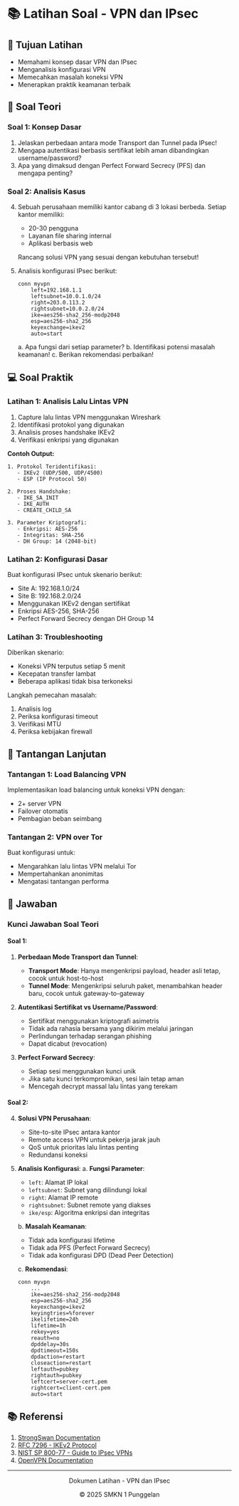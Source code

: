 # 📚 Latihan Soal - VPN dan IPsec

## 🎯 Tujuan Latihan
- Memahami konsep dasar VPN dan IPsec
- Menganalisis konfigurasi VPN
- Memecahkan masalah koneksi VPN
- Menerapkan praktik keamanan terbaik

## 📝 Soal Teori

### Soal 1: Konsep Dasar
1. Jelaskan perbedaan antara mode Transport dan Tunnel pada IPsec!
2. Mengapa autentikasi berbasis sertifikat lebih aman dibandingkan username/password?
3. Apa yang dimaksud dengan Perfect Forward Secrecy (PFS) dan mengapa penting?

### Soal 2: Analisis Kasus
4. Sebuah perusahaan memiliki kantor cabang di 3 lokasi berbeda. Setiap kantor memiliki:
   - 20-30 pengguna
   - Layanan file sharing internal
   - Aplikasi berbasis web
   
   Rancang solusi VPN yang sesuai dengan kebutuhan tersebut!

5. Analisis konfigurasi IPsec berikut:
   ```
   conn myvpn
       left=192.168.1.1
       leftsubnet=10.0.1.0/24
       right=203.0.113.2
       rightsubnet=10.0.2.0/24
       ike=aes256-sha2_256-modp2048
       esp=aes256-sha2_256
       keyexchange=ikev2
       auto=start
   ```
   a. Apa fungsi dari setiap parameter?
   b. Identifikasi potensi masalah keamanan!
   c. Berikan rekomendasi perbaikan!

## 💻 Soal Praktik

### Latihan 1: Analisis Lalu Lintas VPN
1. Capture lalu lintas VPN menggunakan Wireshark
2. Identifikasi protokol yang digunakan
3. Analisis proses handshake IKEv2
4. Verifikasi enkripsi yang digunakan

**Contoh Output:**
```
1. Protokol Teridentifikasi:
   - IKEv2 (UDP/500, UDP/4500)
   - ESP (IP Protocol 50)

2. Proses Handshake:
   - IKE_SA_INIT
   - IKE_AUTH
   - CREATE_CHILD_SA

3. Parameter Kriptografi:
   - Enkripsi: AES-256
   - Integritas: SHA-256
   - DH Group: 14 (2048-bit)
```

### Latihan 2: Konfigurasi Dasar
Buat konfigurasi IPsec untuk skenario berikut:
- Site A: 192.168.1.0/24
- Site B: 192.168.2.0/24
- Menggunakan IKEv2 dengan sertifikat
- Enkripsi AES-256, SHA-256
- Perfect Forward Secrecy dengan DH Group 14

### Latihan 3: Troubleshooting
Diberikan skenario:
- Koneksi VPN terputus setiap 5 menit
- Kecepatan transfer lambat
- Beberapa aplikasi tidak bisa terkoneksi

Langkah pemecahan masalah:
1. Analisis log
2. Periksa konfigurasi timeout
3. Verifikasi MTU
4. Periksa kebijakan firewall

## 🧩 Tantangan Lanjutan

### Tantangan 1: Load Balancing VPN
Implementasikan load balancing untuk koneksi VPN dengan:
- 2+ server VPN
- Failover otomatis
- Pembagian beban seimbang

### Tantangan 2: VPN over Tor
Buat konfigurasi untuk:
- Mengarahkan lalu lintas VPN melalui Tor
- Mempertahankan anonimitas
- Mengatasi tantangan performa

## 📝 Jawaban

### Kunci Jawaban Soal Teori

#### Soal 1:
1. **Perbedaan Mode Transport dan Tunnel**:
   - **Transport Mode**: Hanya mengenkripsi payload, header asli tetap, cocok untuk host-to-host
   - **Tunnel Mode**: Mengenkripsi seluruh paket, menambahkan header baru, cocok untuk gateway-to-gateway

2. **Autentikasi Sertifikat vs Username/Password**:
   - Sertifikat menggunakan kriptografi asimetris
   - Tidak ada rahasia bersama yang dikirim melalui jaringan
   - Perlindungan terhadap serangan phishing
   - Dapat dicabut (revocation)

3. **Perfect Forward Secrecy**:
   - Setiap sesi menggunakan kunci unik
   - Jika satu kunci terkompromikan, sesi lain tetap aman
   - Mencegah decrypt massal lalu lintas yang terekam

#### Soal 2:
4. **Solusi VPN Perusahaan**:
   - Site-to-site IPsec antara kantor
   - Remote access VPN untuk pekerja jarak jauh
   - QoS untuk prioritas lalu lintas penting
   - Redundansi koneksi

5. **Analisis Konfigurasi**:
   a. **Fungsi Parameter**:
      - `left`: Alamat IP lokal
      - `leftsubnet`: Subnet yang dilindungi lokal
      - `right`: Alamat IP remote
      - `rightsubnet`: Subnet remote yang diakses
      - `ike/esp`: Algoritma enkripsi dan integritas
      
   b. **Masalah Keamanan**:
      - Tidak ada konfigurasi lifetime
      - Tidak ada PFS (Perfect Forward Secrecy)
      - Tidak ada konfigurasi DPD (Dead Peer Detection)
      
   c. **Rekomendasi**:
      ```
      conn myvpn
          ...
          ike=aes256-sha2_256-modp2048
          esp=aes256-sha2_256
          keyexchange=ikev2
          keyingtries=%forever
          ikelifetime=24h
          lifetime=1h
          rekey=yes
          reauth=no
          dpddelay=30s
          dpdtimeout=150s
          dpdaction=restart
          closeaction=restart
          leftauth=pubkey
          rightauth=pubkey
          leftcert=server-cert.pem
          rightcert=client-cert.pem
          auto=start
      ```

## 📚 Referensi
1. [StrongSwan Documentation](https://wiki.strongswan.org/)
2. [RFC 7296 - IKEv2 Protocol](https://tools.ietf.org/html/rfc7296)
3. [NIST SP 800-77 - Guide to IPsec VPNs](https://csrc.nist.gov/)
4. [OpenVPN Documentation](https://openvpn.net/community-resources/)

---
<div align="center">
  <p>Dokumen Latihan - VPN dan IPsec</p>
  <p>© 2025 SMKN 1 Punggelan</p>
</div>
